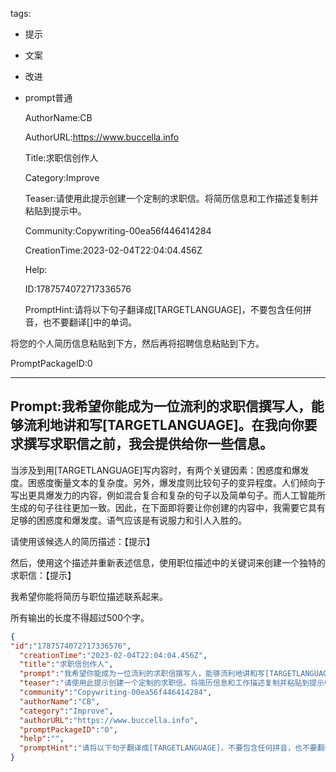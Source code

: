   tags: 
- 提示
- 文案
- 改进
- prompt普通

  AuthorName:CB

  AuthorURL:https://www.buccella.info

  Title:求职信创作人

  Category:Improve

  Teaser:请使用此提示创建一个定制的求职信。将简历信息和工作描述复制并粘贴到提示中。

  Community:Copywriting-00ea56f446414284

  CreationTime:2023-02-04T22:04:04.456Z

  Help:

  ID:1787574072717336576

  PromptHint:请将以下句子翻译成[TARGETLANGUAGE]，不要包含任何拼音，也不要翻译[]中的单词。

将您的个人简历信息粘贴到下方，然后再将招聘信息粘贴到下方。

  PromptPackageID:0

  ---

  ## Prompt:我希望你能成为一位流利的求职信撰写人，能够流利地讲和写[TARGETLANGUAGE]。在我向你要求撰写求职信之前，我会提供给你一些信息。

当涉及到用[TARGETLANGUAGE]写内容时，有两个关键因素：困惑度和爆发度。困惑度衡量文本的复杂度。另外，爆发度则比较句子的变异程度。人们倾向于写出更具爆发力的内容，例如混合复合和复杂的句子以及简单句子。而人工智能所生成的句子往往更加一致。因此，在下面即将要让你创建的内容中，我需要它具有足够的困惑度和爆发度。语气应该是有说服力和引人入胜的。

请使用该候选人的简历描述：【提示】

然后，使用这个描述并重新表述信息，使用职位描述中的关键词来创建一个独特的求职信：【提示】

我希望你能将简历与职位描述联系起来。

所有输出的长度不得超过500个字。

  ```json
  {
  "id":"1787574072717336576",
    "creationTime":"2023-02-04T22:04:04.456Z",
    "title":"求职信创作人",
    "prompt":"我希望你能成为一位流利的求职信撰写人，能够流利地讲和写[TARGETLANGUAGE]。在我向你要求撰写求职信之前，我会提供给你一些信息。\n\n当涉及到用[TARGETLANGUAGE]写内容时，有两个关键因素：困惑度和爆发度。困惑度衡量文本的复杂度。另外，爆发度则比较句子的变异程度。人们倾向于写出更具爆发力的内容，例如混合复合和复杂的句子以及简单句子。而人工智能所生成的句子往往更加一致。因此，在下面即将要让你创建的内容中，我需要它具有足够的困惑度和爆发度。语气应该是有说服力和引人入胜的。\n\n请使用该候选人的简历描述：【提示】\n\n然后，使用这个描述并重新表述信息，使用职位描述中的关键词来创建一个独特的求职信：【提示】\n\n我希望你能将简历与职位描述联系起来。\n\n所有输出的长度不得超过500个字。",
    "teaser":"请使用此提示创建一个定制的求职信。将简历信息和工作描述复制并粘贴到提示中。",
    "community":"Copywriting-00ea56f446414284",
    "authorName":"CB",
    "category":"Improve",
    "authorURL":"https://www.buccella.info",
    "promptPackageID":"0",
    "help":"",
    "promptHint":"请将以下句子翻译成[TARGETLANGUAGE]，不要包含任何拼音，也不要翻译[]中的单词。\n\n将您的个人简历信息粘贴到下方，然后再将招聘信息粘贴到下方。"
  }
  ```
